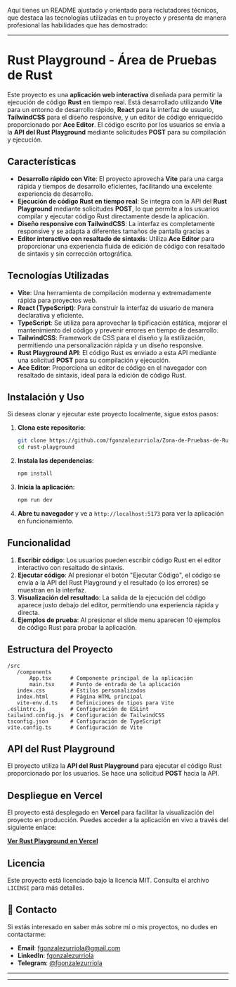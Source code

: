 Aquí tienes un README ajustado y orientado para reclutadores técnicos, que destaca las tecnologías utilizadas en tu proyecto y presenta de manera profesional las habilidades que has demostrado:

---

# Rust Playground - Área de Pruebas de Rust

Este proyecto es una **aplicación web interactiva** diseñada para permitir la ejecución de código **Rust** en tiempo real. Está desarrollado utilizando **Vite** para un entorno de desarrollo rápido, **React** para la interfaz de usuario, **TailwindCSS** para el diseño responsive, y un editor de código enriquecido proporcionado por **Ace Editor**. El código escrito por los usuarios se envía a la **API del Rust Playground** mediante solicitudes **POST** para su compilación y ejecución.

## Características

- **Desarrollo rápido con Vite**: El proyecto aprovecha **Vite** para una carga rápida y tiempos de desarrollo eficientes, facilitando una excelente experiencia de desarrollo.
- **Ejecución de código Rust en tiempo real**: Se integra con la API del **Rust Playground** mediante solicitudes **POST**, lo que permite a los usuarios compilar y ejecutar código Rust directamente desde la aplicación.
- **Diseño responsive con TailwindCSS**: La interfaz es completamente responsive y se adapta a diferentes tamaños de pantalla gracias a 
- **Editor interactivo con resaltado de sintaxis**: Utiliza **Ace Editor** para proporcionar una experiencia fluida de edición de código con resaltado de sintaxis y sin corrección ortográfica.

## Tecnologías Utilizadas

- **Vite**: Una herramienta de compilación moderna y extremadamente rápida para proyectos web.
- **React (TypeScript)**: Para construir la interfaz de usuario de manera declarativa y eficiente.
- **TypeScript**: Se utiliza para aprovechar la tipificación estática, mejorar el mantenimiento del código y prevenir errores en tiempo de desarrollo.
- **TailwindCSS**: Framework de CSS para el diseño y la estilización, permitiendo una personalización rápida y un diseño responsive.
- **Rust Playground API**: El código Rust es enviado a esta API mediante una solicitud **POST** para su compilación y ejecución.
- **Ace Editor**: Proporciona un editor de código en el navegador con resaltado de sintaxis, ideal para la edición de código Rust.

## Instalación y Uso

Si deseas clonar y ejecutar este proyecto localmente, sigue estos pasos:

1. **Clona este repositorio**:
   ```bash
   git clone https://github.com/fgonzalezurriola/Zona-de-Pruebas-de-Rust
   cd rust-playground
   ```

2. **Instala las dependencias**:
   ```bash
   npm install
   ```

3. **Inicia la aplicación**:
   ```bash
   npm run dev
   ```

4. **Abre tu navegador** y ve a `http://localhost:5173` para ver la aplicación en funcionamiento.

## Funcionalidad

1. **Escribir código**: Los usuarios pueden escribir código Rust en el editor interactivo con resaltado de sintaxis.
2. **Ejecutar código**: Al presionar el botón "Ejecutar Código", el código se envía a la API del Rust Playground y el resultado (o los errores) se muestran en la interfaz.
3. **Visualización del resultado**: La salida de la ejecución del código aparece justo debajo del editor, permitiendo una experiencia rápida y directa.
4. **Ejemplos de prueba**: Al presionar el slide menu aparecen 10 ejemplos de código Rust para probar la aplicación.

## Estructura del Proyecto

```
/src
   /components
       App.tsx      # Componente principal de la aplicación
       main.tsx     # Punto de entrada de la aplicación
   index.css        # Estilos personalizados
   index.html       # Página HTML principal
   vite-env.d.ts    # Definiciones de tipos para Vite
.eslintrc.js        # Configuración de ESLint
tailwind.config.js  # Configuración de TailwindCSS
tsconfig.json       # Configuración de TypeScript
vite.config.ts      # Configuración de Vite
```

## API del Rust Playground

El proyecto utiliza la **API del Rust Playground** para ejecutar el código Rust proporcionado por los usuarios. Se hace una solicitud **POST** hacia la API.


## Despliegue en Vercel

El proyecto está desplegado en **Vercel** para facilitar la visualización del proyecto en producción. Puedes acceder a la aplicación en vivo a través del siguiente enlace:

[**Ver Rust Playground en Vercel**](https://tu-enlace-vercel.vercel.app)

## Licencia

Este proyecto está licenciado bajo la licencia MIT. Consulta el archivo `LICENSE` para más detalles.

## 📧 Contacto

Si estás interesado en saber más sobre mí o mis proyectos, no dudes en contactarme:

- **Email**: [fgonzalezurriola@gmail.com](mailto:fgonzalezurriola@gmail.com)
- **LinkedIn**: [fgonzalezurriola](https://www.linkedin.com/in/fgonzalezurriola/)
- **Telegram**: [@fgonzalezurriola](https://t.me/fgonzalezurriola)

---


---